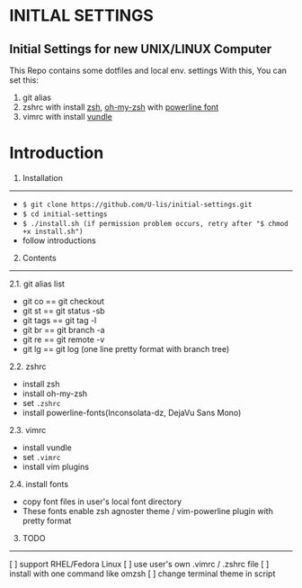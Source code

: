 INITLAL SETTINGS
==================
Initial Settings for new UNIX/LINUX Computer
--------------

This Repo contains some dotfiles and local env. settings
With this, You can set this:
 1. git alias
 2. zshrc with install [zsh](http://www.zsh.org/), [oh-my-zsh](https://github.com/robbyrussell/oh-my-zsh) with [powerline font](https://github.com/Lokaltog/powerline-fonts)
 3. vimrc with install [vundle](https://github.com/gmarik/Vundle.vim)




Introduction
===============

1. Installation
---------------
 - `$ git clone https://github.com/U-lis/initial-settings.git`
 - `$ cd initial-settings`
 - `$ ./install.sh (if permission problem occurs, retry after "$ chmod +x install.sh")`
 - follow introductions


2. Contents
-----------
2.1. git alias list
  * git co == git checkout
  * git st == git status -sb
  * git tags == git tag -l
  * git br == git branch -a
  * git re == git remote -v
  * git lg == git log (one line pretty format with branch tree)


2.2. zshrc
  * install zsh
  * install oh-my-zsh
  * set `.zshrc`
  * install powerline-fonts(Inconsolata-dz, DejaVu Sans Mono)


2.3. vimrc
  * install vundle
  * set `.vimrc`
  * install vim plugins


2.4. install fonts
  * copy font files in user's local font directory
  * These fonts enable zsh agnoster theme / vim-powerline plugin with pretty format


3. TODO
--------
[ ] support RHEL/Fedora Linux
[ ] use user's own .vimrc / .zshrc file
[ ] install with one command like omzsh
[ ] change terminal theme in script

